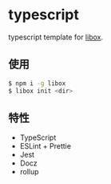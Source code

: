 # typescript

typescript template for [libox](https://github.com/heynext/libox).

## 使用

``` bash
$ npm i -g libox
$ libox init <dir>
```

## 特性

- TypeScript
- ESLint + Prettie
- Jest
- Docz
- rollup
